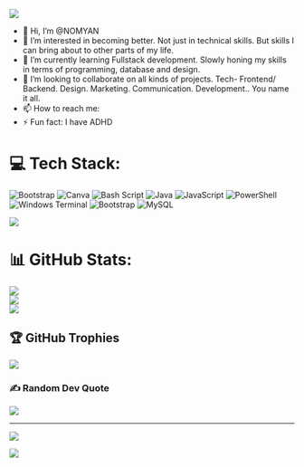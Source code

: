<p align="center">

![](https://media3.giphy.com/media/v1.Y2lkPTc5MGI3NjExNG1scjFkeTdxZmk2YjVkazN1eWZlenNpY2FnaXJhZzQ2ZXN2ajY4OCZlcD12MV9pbnRlcm5hbF9naWZfYnlfaWQmY3Q9Zw/08WvBP5CPsiYTMghFF/giphy.gif)

- 👋 Hi, I’m @NOMYAN
- 👀 I’m interested in becoming better. Not just in technical skills. But skills I can bring about to other parts of my life.
- 🌱 I’m currently learning Fullstack development. Slowly honing my skills in terms of programming, database and design.
- 💞️ I’m looking to collaborate on all kinds of projects. Tech- Frontend/ Backend. Design. Marketing. Communication. Development.. You name it all.
- 📫 How to reach me: 
- ⚡ Fun fact: I have ADHD

<!---
NOMYAN/NOMYAN is a ✨ special ✨ repository because its `README.md` (this file) appears on your GitHub profile.
You can click the Preview link to take a look at your changes.
--->


# 💻 Tech Stack:
![Bootstrap](https://img.shields.io/badge/bootstrap-%238511FA.svg?style=plastic&logo=bootstrap&logoColor=white) ![Canva](https://img.shields.io/badge/Canva-%2300C4CC.svg?style=plastic&logo=Canva&logoColor=white) ![Bash Script](https://img.shields.io/badge/bash_script-%23121011.svg?style=plastic&logo=gnu-bash&logoColor=white) ![Java](https://img.shields.io/badge/java-%23ED8B00.svg?style=plastic&logo=openjdk&logoColor=white) ![JavaScript](https://img.shields.io/badge/javascript-%23323330.svg?style=plastic&logo=javascript&logoColor=%23F7DF1E) ![PowerShell](https://img.shields.io/badge/PowerShell-%235391FE.svg?style=plastic&logo=powershell&logoColor=white) ![Windows Terminal](https://img.shields.io/badge/Windows%20Terminal-%234D4D4D.svg?style=plastic&logo=windows-terminal&logoColor=white) ![Bootstrap](https://img.shields.io/badge/bootstrap-%238511FA.svg?style=plastic&logo=bootstrap&logoColor=white) ![MySQL](https://img.shields.io/badge/mysql-4479A1.svg?style=plastic&logo=mysql&logoColor=white)

![](https://media0.giphy.com/media/v1.Y2lkPTc5MGI3NjExdXI4MHhpYXI3YnhydXRjZHR4aW1oODNvY3dsNmkwbmp3NXZ0a2YwcCZlcD12MV9pbnRlcm5hbF9naWZfYnlfaWQmY3Q9Zw/wBf8iEBj1uOA8Eepgu/giphy.gif)
# 📊 GitHub Stats:
![](https://github-readme-stats.vercel.app/api?username=NOMYAN&theme=catppuccin_mocha&hide_border=false&include_all_commits=false&count_private=false)<br/>
![](https://nirzak-streak-stats.vercel.app/?user=NOMYAN&theme=catppuccin_mocha&hide_border=false)<br/>
![](https://github-readme-stats.vercel.app/api/top-langs/?username=NOMYAN&theme=catppuccin_mocha&hide_border=false&include_all_commits=false&count_private=false&layout=compact)

## 🏆 GitHub Trophies
![](https://github-profile-trophy.vercel.app/?username=NOMYAN&theme=calm_pink&no-frame=false&no-bg=true&margin-w=4)


### ✍️ Random Dev Quote
![](https://quotes-github-readme.vercel.app/api?type=vetical&theme=tokyonight)

---

![](https://media1.giphy.com/media/v1.Y2lkPTc5MGI3NjExem82bzd4b2Q4ZHM5bG9kaGJybXJ0N2Y1N3pkemJ4OHR4cGliaTIxMSZlcD12MV9pbnRlcm5hbF9naWZfYnlfaWQmY3Q9Zw/Nj2jpfmNDQwLKWzpmF/giphy.gif)

[![](https://visitcount.itsvg.in/api?id=NOMYAN&icon=0&color=10)](https://visitcount.itsvg.in)

</p>

<!-- Proudly created with GPRM ( https://gprm.itsvg.in ) -->

